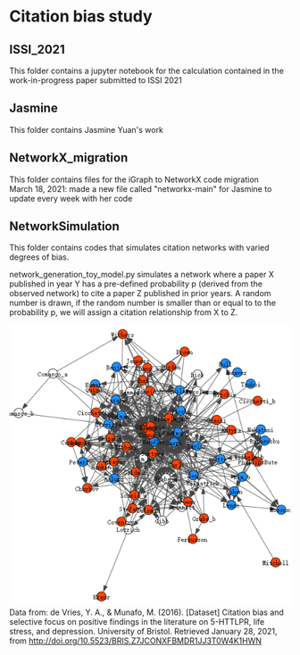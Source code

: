 # Citation bias study

## ISSI_2021  
This folder contains a jupyter notebook for the calculation contained in the work-in-progress paper submitted to ISSI 2021  

## Jasmine  
This folder contains Jasmine Yuan's work  

## NetworkX_migration  
This folder contains files for the iGraph to NetworkX code migration  
March 18, 2021: made a new file called "networkx-main" for Jasmine to update every week with her code

## NetworkSimulation
This folder contains codes that simulates citation networks with varied degrees of bias.

network_generation_toy_model.py simulates a network where a paper X published in year Y has a pre-defined probability p (derived from the observed network) to cite a paper Z published in prior years. A random number is drawn, if the random number is smaller than or equal to to the probability p, we will assign a citation relationship from X to Z.

![Observed Network](https://github.com/infoqualitylab/citation_bias_study/blob/master/NetworkSimulation/observed_network.png)
Data from: de Vries, Y. A., & Munafo, M. (2016). [Dataset] Citation bias and selective focus on positive findings in the literature on 5-HTTLPR, life stress, and depression. University of Bristol. Retrieved January 28, 2021, from http://doi.org/10.5523/BRIS.Z7JCONXFBMDR1JJ3T0W4K1HWN 

